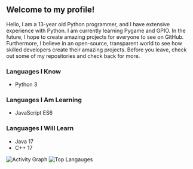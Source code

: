 ## Welcome to my profile!
Hello, I am a 13-year old Python programmer, and I have extensive experience with Python. I am currently learning Pygame and GPIO. In the future, I hope to create amazing projects for everyone to see on GitHub. Furthermore, I believe in an open-source, transparent world to see how skilled developers create their amazing projects. Before you leave, check out some of my repositories and check back for more.

### Languages I Know
* Python 3

### Languages I Am Learning
* JavaScript ES6

### Languages I Will Learn
* Java 17
* C++ 17

![Activity Graph](https://activity-graph.herokuapp.com/graph?username=aarindave&theme=github) ![Top Langauges](https://github-readme-stats.vercel.app/api/top-langs/?username=aarindave&theme=tokyonight)
